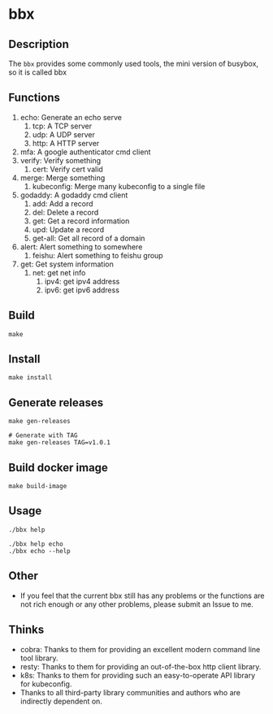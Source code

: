 # bbx

## Description
The `bbx` provides some commonly used tools, the mini version of busybox, so it is called bbx

## Functions
1. echo: Generate an echo serve
   1. tcp: A TCP server
   2. udp: A UDP server
   3. http: A HTTP server
2. mfa: A google authenticator cmd client
3. verify: Verify something
   1. cert: Verify cert valid
4. merge: Merge something
   1. kubeconfig: Merge many kubeconfig to a single file
5. godaddy: A godaddy cmd client
   1. add: Add a record
   2. del: Delete a record
   3. get: Get a record information
   4. upd: Update a record
   5. get-all: Get all record of a domain
6. alert: Alert something to somewhere
   1. feishu: Alert something to feishu group
7. get: Get system information
   1. net: get net info
      1. ipv4: get ipv4 address
      2. ipv6: get ipv6 address


## Build
```shell
make
```
  
## Install
```shell 
make install
```
  
## Generate releases
```shell
make gen-releases

# Generate with TAG
make gen-releases TAG=v1.0.1
```

## Build docker image
```shell
make build-image
```

## Usage
```shell
./bbx help

./bbx help echo
./bbx echo --help
```

## Other
- If you feel that the current bbx still has any problems or the functions are not rich enough or any other problems, please submit an Issue to me.


## Thinks
- cobra: Thanks to them for providing an excellent modern command line tool library.
- resty: Thanks to them for providing an out-of-the-box http client library.
- k8s: Thanks to them for providing such an easy-to-operate API library for kubeconfig.
- Thanks to all third-party library communities and authors who are indirectly dependent on.